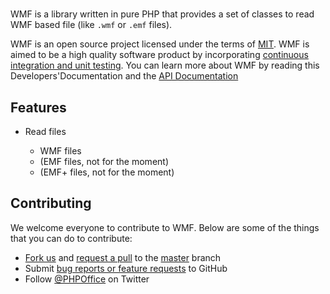 #

WMF is a library written in pure PHP that provides a set of classes to read WMF based file (like `.wmf` or `.emf` files).

WMF is an open source project licensed under the terms of [MIT](https://github.com/PHPOffice/WMF/blob/master/LICENCE). WMF is aimed to be a high quality software product by incorporating [continuous integration and unit testing](https://github.com/PHPOffice/WMF/actions/workflows/php.yml). You can learn more about WMF by reading this Developers'Documentation and the [API Documentation](http://phpoffice.github.io/WMF/docs/develop/)

## Features

- Read files

    * WMF files
    * (EMF files, not for the moment)
    * (EMF+ files, not for the moment)

## Contributing

We welcome everyone to contribute to WMF. Below are some of the things that you can do to contribute:

-  [Fork us](https://github.com/PHPOffice/WMF/fork) and [request a pull](https://github.com/PHPOffice/WMF/pulls) to the [master](https://github.com/PHPOffice/WMF/tree/master) branch
-  Submit [bug reports or feature requests](https://github.com/PHPOffice/WMF/issues) to GitHub
-  Follow [@PHPOffice](https://twitter.com/PHPOffice) on Twitter
